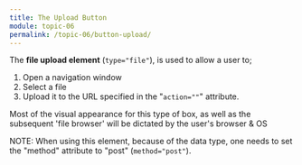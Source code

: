```yaml
---
title: The Upload Button
module: topic-06
permalink: /topic-06/button-upload/
---
```


<div class="divider-heading"></div>

The **file upload element** (`type="file"`), is used to allow a user to;

1. Open a navigation window
2. Select a file
3. Upload it to the URL specified in the "`action=""`" attribute.

Most of the visual appearance for this type of box, as well as the subsequent 'file browser' will be dictated by the user's browser & OS


<div class="codepen-embed">
  <p data-height="400" data-theme-id="30567" data-slug-hash="zEzxOV" data-default-tab="html,result" data-user="Media-Ed-Online" data-embed-version="2" data-pen-title="[Intro-Web-Dev] Topic-05: Botton Input Elements, Pt. 1" class="codepen"></p>
</div>


<span class="label label-info">NOTE:</span> When using this element, because of the data type, one needs to set the "method" attribute to "post" (`method="post"`).
